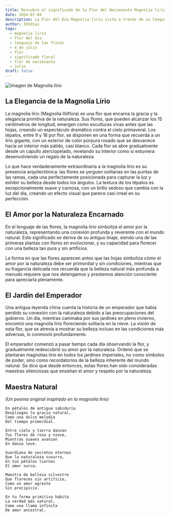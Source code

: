 ```yaml
---
title: Descubre el significado de la Flor del Nacimiento Magnolia lirio del 4 de julio
date: 2024-07-04
description: La Flor del Día Magnolia lirio vista a través de su lenguaje floral e historias
author: 365días
tags:
  - magnolia lirio
  - flor del día
  - lenguaje de las flores
  - 4 de julio
  - flor
  - significado floral
  - flor de nacimiento
  - julio
draft: false
---
```


![Imagen de Magnolia lirio](https://cdn.pixabay.com/photo/2023/04/24/10/17/flowers-7947730_1280.jpg#center#center)


## La Elegancia de la Magnolia Lirio

La magnolia lirio (Magnolia liliiflora) es una flor que encarna la gracia y la elegancia primitiva de la naturaleza. Sus flores, que pueden alcanzar los 15 centímetros de longitud, emergen como esculturas vivas antes que las hojas, creando un espectáculo dramático contra el cielo primaveral. Los tépalos, entre 9 y 18 por flor, se disponen en una forma que recuerda a un lirio gigante, con un exterior de color púrpura rosado que se desvanece hacia un interior más pálido, casi blanco. Cada flor se abre gradualmente desde un capullo aterciopelado, revelando su interior como si estuviera desenvolviendo un regalo de la naturaleza.

Lo que hace verdaderamente extraordinaria a la magnolia lirio es su presencia arquitectónica: las flores se yerguen solitarias en las puntas de las ramas, cada una perfectamente posicionada para capturar la luz y exhibir su belleza desde todos los ángulos. La textura de los tépalos es excepcionalmente suave y carnosa, con un brillo sedoso que cambia con la luz del día, creando un efecto visual que parece casi irreal en su perfección.

## El Amor por la Naturaleza Encarnado

En el lenguaje de las flores, la magnolia lirio simboliza el amor por la naturaleza, representando una conexión profunda y reverente con el mundo natural. Este significado se deriva de su antiguo linaje, siendo una de las primeras plantas con flores en evolucionar, y su capacidad para florecer con una belleza tan pura y sin artificios.

La forma en que las flores aparecen antes que las hojas simboliza cómo el amor por la naturaleza debe ser primordial y sin condiciones, mientras que su fragancia delicada nos recuerda que la belleza natural más profunda a menudo requiere que nos detengamos y prestemos atención consciente para apreciarla plenamente.

## El Jardín del Emperador

Una antigua leyenda china cuenta la historia de un emperador que había perdido su conexión con la naturaleza debido a las preocupaciones del gobierno. Un día, mientras caminaba por sus jardines en pleno invierno, encontró una magnolia lirio floreciendo solitaria en la nieve. La visión de esta flor, que se atrevía a mostrar su belleza incluso en las condiciones más adversas, lo conmovió profundamente.

El emperador comenzó a pasar tiempo cada día observando la flor, y gradualmente redescubrió su amor por la naturaleza. Ordenó que se plantaran magnolias lirio en todos los jardines imperiales, no como símbolos de poder, sino como recordatorios de la belleza inherente del mundo natural. Se dice que desde entonces, estas flores han sido consideradas maestras silenciosas que enseñan el amor y respeto por la naturaleza.

## Maestra Natural
*(Un poema original inspirado en la magnolia lirio)*

```
En pétalos de antigua sabiduría
Despliegas tu gracia natural,
Como una dulce melodía
Del tiempo primordial.

Entre cielo y tierra danzan
Tus flores de rosa y nieve,
Mientras suaves avanzan
En danza leve.

Guardiana de secretos eternos
Que la naturaleza susurra,
En tus pétalos tiernos
El amor surca.

Maestra de belleza silvestre
Que floreces sin artificio,
Como un amor agreste
Sin precipicio.

En tu forma primitiva habita
La verdad más natural,
Como una llama infinita
De amor ancestral.
```